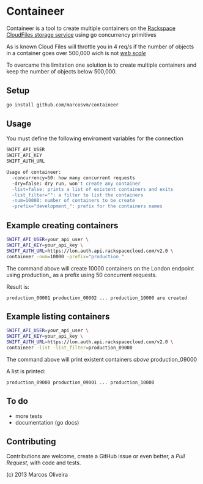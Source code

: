 # Containeer

Containeer is a tool to create multiple containers on the [Rackspace CloudFiles storage service](http://www.rackspace.com/cloud/files/) using go concurrency primitives

As is known Cloud Files will throttle you in 4 req/s if the number of objects in a container goes over 500,000 wich is not [*web scale*](https://www.youtube.com/watch?v=b2F-DItXtZs)

To overcame this limitation one solution is to create multiple containers and keep the number of objects below 500,000.

## Setup

```bash
go install github.com/marcosvm/containeer
```

## Usage

You must define the following enviroment variables for the connection

```bash
SWIFT_API_USER
SWIFT_API_KEY
SWIFT_AUTH_URL
```

```bash
Usage of containeer:
  -concurrency=50: how many concurrent requests
  -dry=false: dry run, won't create any container
  -list=false: prints a list of existent containers and exits
  -list_filter="": a filter to list the containers
  -num=10000: number of containers to be create
  -prefix="development_": prefix for the containers names
```

## Example creating containers

```bash
SWIFT_API_USER=your_api_user \
SWIFT_API_KEY=your_api_key \
SWIFT_AUTH_URL=https://lon.auth.api.rackspacecloud.com/v2.0 \
containeer -num=10000 -prefix="production_"
```

The command above will create 10000 containers on the London endpoint using production_ as a prefix using 50 concurrent requests.

Result is:
```
production_00001 production_00002 ... production_10000 are created
```

## Example listing containers

```bash
SWIFT_API_USER=your_api_user \
SWIFT_API_KEY=your_api_key \
SWIFT_AUTH_URL=https://lon.auth.api.rackspacecloud.com/v2.0 \
containeer -list -list_filter=production_09000
```

The command above will print existent containers *above* production_09000

A list is printed:
```
production_09000 production_09001 ... production_10000
```

## To do

* more tests
* documentation (go docs)

## Contributing

Contributions are welcome, create a GitHub issue or even better, a *Pull Request*, with code and tests.

(c) 2013 Marcos Oliveira
